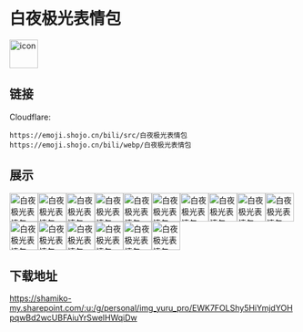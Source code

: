# 白夜极光表情包
<img src="https://emoji.shojo.cn/bili/src/白夜极光表情包/icon.png" width="50" height="50" alt="icon">

## 链接
Cloudflare:
```
https://emoji.shojo.cn/bili/src/白夜极光表情包
https://emoji.shojo.cn/bili/webp/白夜极光表情包
```
## 展示
<img src="https://emoji.shojo.cn/bili/src/白夜极光表情包/白夜极光表情包-生气.png" width="50" height="50" alt="白夜极光表情包-生气"><img src="https://emoji.shojo.cn/bili/src/白夜极光表情包/白夜极光表情包-打招呼.png" width="50" height="50" alt="白夜极光表情包-打招呼"><img src="https://emoji.shojo.cn/bili/src/白夜极光表情包/白夜极光表情包-失望.png" width="50" height="50" alt="白夜极光表情包-失望"><img src="https://emoji.shojo.cn/bili/src/白夜极光表情包/白夜极光表情包-忙死了.png" width="50" height="50" alt="白夜极光表情包-忙死了"><img src="https://emoji.shojo.cn/bili/src/白夜极光表情包/白夜极光表情包-愤怒.png" width="50" height="50" alt="白夜极光表情包-愤怒"><img src="https://emoji.shojo.cn/bili/src/白夜极光表情包/白夜极光表情包-没钱了.png" width="50" height="50" alt="白夜极光表情包-没钱了"><img src="https://emoji.shojo.cn/bili/src/白夜极光表情包/白夜极光表情包-不错不错.png" width="50" height="50" alt="白夜极光表情包-不错不错"><img src="https://emoji.shojo.cn/bili/src/白夜极光表情包/白夜极光表情包-原来如此.png" width="50" height="50" alt="白夜极光表情包-原来如此"><img src="https://emoji.shojo.cn/bili/src/白夜极光表情包/白夜极光表情包-耶.png" width="50" height="50" alt="白夜极光表情包-耶"><img src="https://emoji.shojo.cn/bili/src/白夜极光表情包/白夜极光表情包-自豪.png" width="50" height="50" alt="白夜极光表情包-自豪"><img src="https://emoji.shojo.cn/bili/src/白夜极光表情包/白夜极光表情包-好困.png" width="50" height="50" alt="白夜极光表情包-好困"><img src="https://emoji.shojo.cn/bili/src/白夜极光表情包/白夜极光表情包-金钱香气.png" width="50" height="50" alt="白夜极光表情包-金钱香气"><img src="https://emoji.shojo.cn/bili/src/白夜极光表情包/白夜极光表情包-爱你呦.png" width="50" height="50" alt="白夜极光表情包-爱你呦"><img src="https://emoji.shojo.cn/bili/src/白夜极光表情包/白夜极光表情包-疑问.png" width="50" height="50" alt="白夜极光表情包-疑问"><img src="https://emoji.shojo.cn/bili/src/白夜极光表情包/白夜极光表情包-都毁灭吧.png" width="50" height="50" alt="白夜极光表情包-都毁灭吧"><img src="https://emoji.shojo.cn/bili/src/白夜极光表情包/白夜极光表情包-开始表演.png" width="50" height="50" alt="白夜极光表情包-开始表演">

## 下载地址

https://shamiko-my.sharepoint.com/:u:/g/personal/img_yuru_pro/EWK7FOLShy5HiYmjdYOHpqwBd2wcUBFAiuYrSwelHWqiDw